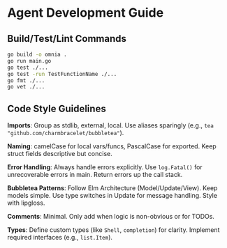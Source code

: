 # Agent Development Guide

## Build/Test/Lint Commands
```bash
go build -o omnia .
go run main.go
go test ./...
go test -run TestFunctionName ./...
go fmt ./...
go vet ./...
```

## Code Style Guidelines

**Imports**: Group as stdlib, external, local. Use aliases sparingly (e.g., `tea "github.com/charmbracelet/bubbletea"`).

**Naming**: camelCase for local vars/funcs, PascalCase for exported. Keep struct fields descriptive but concise.

**Error Handling**: Always handle errors explicitly. Use `log.Fatal()` for unrecoverable errors in main. Return errors up the call stack.

**Bubbletea Patterns**: Follow Elm Architecture (Model/Update/View). Keep models simple. Use type switches in Update for message handling. Style with lipgloss.

**Comments**: Minimal. Only add when logic is non-obvious or for TODOs.

**Types**: Define custom types (like `Shell`, `completion`) for clarity. Implement required interfaces (e.g., `list.Item`).
